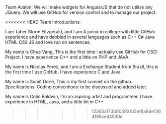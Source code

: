 Team Avalon:
We will make widgets for AngularJS that do not utilise any JQuery.
We will use GitHub for version control and to manage our project.

<<<<<<< HEAD
Team Introductions:

I am Taber Storm Fitzgerald, and I am A junior in college with little GitHub experience and have dabbled in several languages such as C++ C# Java HTML CSS JS and love run on sentences.

My name is Chue Vang, This is the first time I actually use GitHub for CSCI Project. I have experience C++ and a little on PHP and JAVA. 

My name is Nicolas Perez, and I am a Exchange Student from Brazil, this is the first time I use GitHub. I have experience C and Java 

My name is Sumit Dorle, This is my first commit on the github.
Specifications: 
Coding conventions: to be discussed and added later.

My name is Colin Baldwin, I'm an aspiring artist and programmer. I have experience in HTML, Java, and a little bit in C++ 
>>>>>>> 12365a1734905931b5ef8a84e1364195ced4530e
